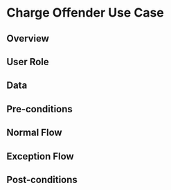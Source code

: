# Charge Offender Use Case

## Overview



## User Role



## Data



## Pre-conditions



## Normal Flow



## Exception Flow



## Post-conditions




